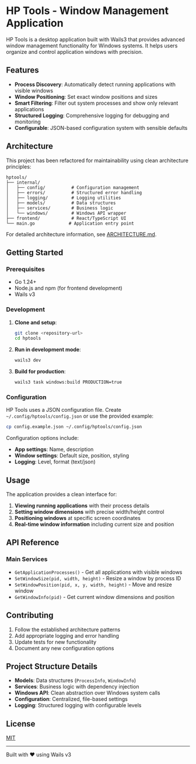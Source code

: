 # HP Tools - Window Management Application

HP Tools is a desktop application built with Wails3 that provides advanced window management functionality for Windows systems. It helps users organize and control application windows with precision.

## Features

- **Process Discovery**: Automatically detect running applications with visible windows
- **Window Positioning**: Set exact window positions and sizes
- **Smart Filtering**: Filter out system processes and show only relevant applications  
- **Structured Logging**: Comprehensive logging for debugging and monitoring
- **Configurable**: JSON-based configuration system with sensible defaults

## Architecture

This project has been refactored for maintainability using clean architecture principles:

```
hptools/
├── internal/
│   ├── config/          # Configuration management
│   ├── errors/          # Structured error handling
│   ├── logging/         # Logging utilities
│   ├── models/          # Data structures
│   ├── services/        # Business logic
│   └── windows/         # Windows API wrapper
├── frontend/            # React/TypeScript UI
└── main.go             # Application entry point
```

For detailed architecture information, see [ARCHITECTURE.md](ARCHITECTURE.md).

## Getting Started

### Prerequisites
- Go 1.24+ 
- Node.js and npm (for frontend development)
- Wails v3

### Development

1. **Clone and setup**:
   ```bash
   git clone <repository-url>
   cd hptools
   ```

2. **Run in development mode**:
   ```bash
   wails3 dev
   ```

3. **Build for production**:
   ```bash
   wails3 task windows:build PRODUCTION=true
   ```

### Configuration

HP Tools uses a JSON configuration file. Create `~/.config/hptools/config.json` or use the provided example:

```bash
cp config.example.json ~/.config/hptools/config.json
```

Configuration options include:
- **App settings**: Name, description
- **Window settings**: Default size, position, styling
- **Logging**: Level, format (text/json)

## Usage

The application provides a clean interface for:

1. **Viewing running applications** with their process details
2. **Setting window dimensions** with precise width/height control  
3. **Positioning windows** at specific screen coordinates
4. **Real-time window information** including current size and position

## API Reference

### Main Services

- `GetApplicationProcesses()` - Get all applications with visible windows
- `SetWindowSize(pid, width, height)` - Resize a window by process ID
- `SetWindowPosition(pid, x, y, width, height)` - Move and resize window
- `GetWindowInfo(pid)` - Get current window dimensions and position

## Contributing

1. Follow the established architecture patterns
2. Add appropriate logging and error handling
3. Update tests for new functionality
4. Document any new configuration options

## Project Structure Details

- **Models**: Data structures (`ProcessInfo`, `WindowInfo`)
- **Services**: Business logic with dependency injection
- **Windows API**: Clean abstraction over Windows system calls
- **Configuration**: Centralized, file-based settings
- **Logging**: Structured logging with configurable levels

## License

[MIT](LICENSE)

---

Built with ❤️ using Wails v3
